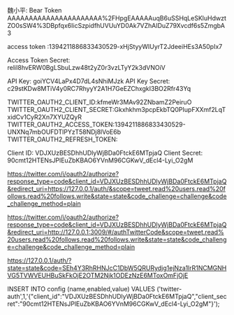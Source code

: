 魏小平:
Bear Token
AAAAAAAAAAAAAAAAAAAAAA%2FHpgEAAAAAuqB6uSSHqLeSKluHdwztZO0sSW4%3DBpfqx6IicSzpidfhUVUuYD0Ak7VZhAIDuZ79Xvcdf6s5ZmgbA3


access token :1394211886833430529-xHjStyyWIUyrT2JdeeiHEs3A50pIx7


Access Token Secret:
reliI8hvERW0BgLSbuLzw48t2yZ0r3vzLTyY2k3dVNOiV


API Key:
goiYCV4LaPx4D7dL4sNhiMJzk
API Key Secret:
c29stKDw8MTiV4y0RC7RhyyY2A1H7GeEZChxgkI3BO2Rfr43Yq

TWITTER_OAUTH2_CLIENT_ID:kfmeWr3MAv92ZNbamZ2PeiruO
TWITTER_OAUTH2_CLIENT_SECRET:Gkxhkhm3pcpEkbTQ0PIupFXXmf2LqTxidCv1CyR2Xn7XYUZQyR
TWITTER_OAUTH2_ACCESS_TOKEN:1394211886833430529-UNXNq7mbOUFDTlPYzT58NDj8lVoE6b
TWITTER_OAUTH2_REFRESH_TOKEN:

Client ID:
VDJXUzBESDhhUDlyWjBDa0FtckE6MTpjaQ
Client Secret:
90cmt12HTENsJPlEuZbKBAO6YVnM96CGKwV_dEcl4-Lyi_O2gM

https://twitter.com/i/oauth2/authorize?response_type=code&client_id=VDJXUzBESDhhUDlyWjBDa0FtckE6MTpjaQ&redirect_uri=https://127.0.0.1/auth/&scope=tweet.read%20users.read%20follows.read%20follows.write&state=state&code_challenge=challenge&code_challenge_method=plain

https://twitter.com/i/oauth2/authorize?response_type=code&client_id=VDJXUzBESDhhUDlyWjBDa0FtckE6MTpjaQ&redirect_uri=http://127.0.0.1:3009/#/authTwitterCode&scope=tweet.read%20users.read%20follows.read%20follows.write&state=state&code_challenge=challenge&code_challenge_method=plain

https://127.0.0.1/auth/?state=state&code=SEh4Y3RhRHNJcC1DbW5QRURydjg1ejNza1lrR1NCMGNHVG5TVWVEUHBuSkFkOjE2OTM2Njk1ODEzNzE6MToxOmFjOjE


INSERT INTO config (name,enabled,value) VALUES
	 ('twitter-auth',1,'{"client_id":"VDJXUzBESDhhUDlyWjBDa0FtckE6MTpjaQ","client_secret":"90cmt12HTENsJPlEuZbKBAO6YVnM96CGKwV_dEcl4-Lyi_O2gM"}');



